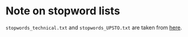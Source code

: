 # Note on stopword lists

`stopwords_technical.txt` and `stopwords_UPSTO.txt` are taken from [here](https://github.com/SerhadS/TechNet/tree/master/additional_stopwords).
